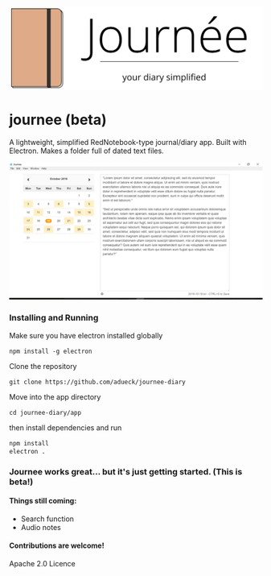 ![Journee Logo](journeelogo.png)

# journee (beta)

A lightweight, simplified RedNotebook-type journal/diary app. Built with Electron. Makes a folder full of dated text files.

![Screenshot](journee-screenshot.png)

### Installing and Running

Make sure you have electron installed globally
```
npm install -g electron

```

Clone the repository
```
git clone https://github.com/adueck/journee-diary
```

Move into the app directory
```
cd journee-diary/app
```

then install dependencies and run

```
npm install
electron .
```

### Journee works great... but it's just getting started. (This is beta!)

#### Things still coming:

- Search function
- Audio notes

#### Contributions are welcome!

Apache 2.0 Licence

